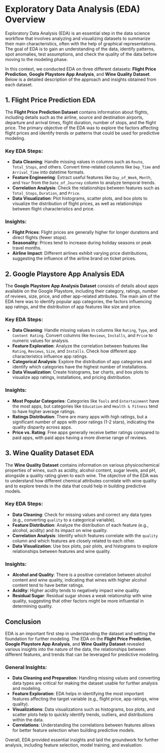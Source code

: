 # Exploratory Data Analysis (EDA) Overview

Exploratory Data Analysis (EDA) is an essential step in the data science workflow that involves analyzing and visualizing datasets to summarize their main characteristics, often with the help of graphical representations. The goal of EDA is to gain an understanding of the data, identify patterns, spot anomalies, test assumptions, and check the quality of the data before moving to the modeling phase.

In this context, we conducted EDA on three different datasets: **Flight Price Prediction**, **Google Playstore App Analysis**, and **Wine Quality Dataset**. Below is a detailed description of the approach and insights obtained from each dataset.

## 1. Flight Price Prediction EDA

The **Flight Price Prediction Dataset** contains information about flights, including details such as the airline, source and destination airports, departure and arrival times, flight duration, number of stops, and the flight price. The primary objective of the EDA was to explore the factors affecting flight prices and identify trends or patterns that could be used for predictive modeling.

### Key EDA Steps:
- **Data Cleaning**: Handle missing values in columns such as `Route`, `Total_Stops`, and others. Convert time-related columns like `Dep_Time` and `Arrival_Time` into datetime formats.
- **Feature Engineering**: Extract useful features like `Day_of_Week`, `Month`, and `Year` from the `Date_of_Journey` column to analyze temporal trends.
- **Correlation Analysis**: Check the relationships between features such as `Total_Stops`, `Duration`, and `Price`.
- **Data Visualization**: Plot histograms, scatter plots, and box plots to visualize the distribution of flight prices, as well as relationships between flight characteristics and price.

### Insights:
- **Flight Prices**: Flight prices are generally higher for longer durations and direct flights (fewer stops).
- **Seasonality**: Prices tend to increase during holiday seasons or peak travel months.
- **Airline Impact**: Different airlines exhibit varying price distributions, suggesting the influence of the airline brand on ticket prices.

## 2. Google Playstore App Analysis EDA

The **Google Playstore App Analysis Dataset** consists of details about apps available on the Google Playstore, including their category, ratings, number of reviews, size, price, and other app-related attributes. The main aim of the EDA here was to identify popular app categories, the factors influencing app ratings, and the distribution of app features like size and price.

### Key EDA Steps:
- **Data Cleaning**: Handle missing values in columns like `Rating`, `Type`, and `Content Rating`. Convert columns like `Reviews`, `Installs`, and `Price` to numeric values for analysis.
- **Feature Exploration**: Analyze the correlation between features like `Rating`, `Reviews`, `Size`, and `Installs`. Check how different app characteristics influence app ratings.
- **Categorical Analysis**: Explore the distribution of app categories and identify which categories have the highest number of installations.
- **Data Visualization**: Create histograms, bar charts, and box plots to visualize app ratings, installations, and pricing distribution.

### Insights:
- **Most Popular Categories**: Categories like `Tools` and `Entertainment` have the most apps, but categories like `Education` and `Health & Fitness` tend to have higher average ratings.
- **Ratings Distribution**: There are many apps with high ratings, but a significant number of apps with poor ratings (1-2 stars), indicating the quality disparity across apps.
- **Price vs. Rating**: Free apps generally receive better ratings compared to paid apps, with paid apps having a more diverse range of reviews.

## 3. Wine Quality Dataset EDA

The **Wine Quality Dataset** contains information on various physicochemical properties of wines, such as acidity, alcohol content, sugar levels, and pH, alongside a quality rating given to each wine. The objective of the EDA was to understand how different chemical attributes correlate with wine quality and to explore trends in the data that could help in building predictive models.

### Key EDA Steps:
- **Data Cleaning**: Check for missing values and correct any data types (e.g., converting `quality` to a categorical variable).
- **Feature Distribution**: Analyze the distribution of each feature (e.g., alcohol, acidity) and its impact on wine quality.
- **Correlation Analysis**: Identify which features correlate with the `quality` column and which features are closely related to each other.
- **Data Visualization**: Use box plots, pair plots, and histograms to explore relationships between features and wine quality.

### Insights:
- **Alcohol and Quality**: There is a positive correlation between alcohol content and wine quality, indicating that wines with higher alcohol content tend to have better ratings.
- **Acidity**: Higher acidity tends to negatively impact wine quality.
- **Residual Sugar**: Residual sugar shows a weak relationship with wine quality, suggesting that other factors might be more influential in determining quality.

## Conclusion

EDA is an important first step in understanding the dataset and setting the foundation for further modeling. The EDA on the **Flight Price Prediction**, **Google Playstore App Analysis**, and **Wine Quality Dataset** revealed various insights into the nature of the data, the relationships between different features, and trends that can be leveraged for predictive modeling.

### General Insights:
- **Data Cleaning and Preparation**: Handling missing values and converting data types are critical for making the dataset usable for further analysis and modeling.
- **Feature Exploration**: EDA helps in identifying the most important features affecting the target variable (e.g., flight price, app ratings, wine quality).
- **Visualizations**: Data visualizations such as histograms, box plots, and scatter plots help to quickly identify trends, outliers, and distributions within the data.
- **Correlations**: Understanding the correlations between features allows for better feature selection when building predictive models.

Overall, EDA provided essential insights and laid the groundwork for further analysis, including feature selection, model training, and evaluation.
